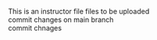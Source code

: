 This is an instructor file
files to be uploaded <br>
commit changes on main branch <br>
commit chnages
